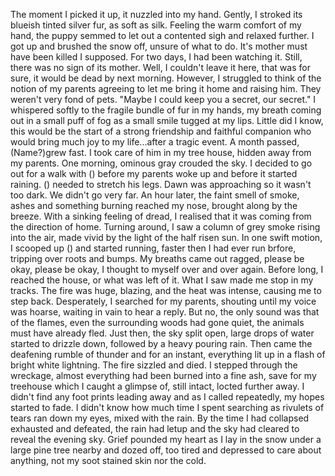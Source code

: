 The moment I picked it up, it nuzzled into my hand. Gently, I stroked its blueish tinted silver fur, as soft as silk. Feeling the warm comfort of my hand, the puppy semmed to let out a contented sigh and relaxed further. I got up and brushed the snow off, unsure of what to do. It's mother must have been killed I supposed. For two days, I had been watching it. Still, there was no sign of its mother. Well, I couldn't leave it here, that was for sure, it would be dead by next morning. However, I struggled to think of the notion of my parents agreeing to let me bring it home and raising him. They weren't very fond of pets. "Maybe I could keep you a secret, our secret." I whispered softly to the fragile bundle of fur in my hands, my breath coming out in a small puff of fog as a small smile tugged at my lips.
Little did I know, this would be the start of a strong friendship and faithful companion who would bring much joy to my life...after a tragic event.
A month passed, (Name?)grew fast. I took care of him in my tree house, hidden away from my parents. 
One morning, ominous gray crouded the sky. I decided to go out for a walk with () before my parents woke up and before it started raining. () needed to stretch his legs. Dawn was approaching so it wasn't too dark. We didn't go very far. An hour later, the faint smell of smoke, ashes and something burning reached my nose, brought along by the breeze. With a sinking feeling of dread, I realised that it was coming from the direction of home. Turning around, I saw a column of grey smoke rising into the air, made vivid by the light of the half risen sun. In one swift motion, I scooped up () and started running, faster then I had ever run brfore, tripping over roots and bumps. My breaths came out ragged, please be okay, please be okay, I thought to myself over and over again.
Before long, I reached the house, or what was left of it. What I saw made me stop in my tracks. The fire was huge, blazing, and the heat was intense, causing me to step back. Desperately, I searched for my parents, shouting until my voice was hoarse, waiting in vain to hear a reply. But no, the only sound was that of the flames, even the surrounding woods had gone quiet, the animals must have already fled. Just then, the sky split open, large drops of water started to drizzle down, followed by a heavy pouring rain. Then came the deafening rumble of thunder and for an instant, everything lit up in a flash of bright white lightning. The fire sizzled and died. I stepped through the wreckage, almost everything had been burned into a fine ash, save for my treehouse which I caught a glimpse of, still intact, locted further away. I didn't find any foot prints leading away and as I called repeatedly, my hopes started to fade. I didn't know how much time I spent searching as rivulets of tears ran down my eyes, mixed with the rain. By the time I had collapsed exhausted and defeated, the rain had letup and the sky had cleared to reveal the evening sky. Grief pounded my heart as I lay in the snow under a large pine tree nearby and dozed off, too tired and depressed to care about anything, not my soot stained skin nor the cold.

